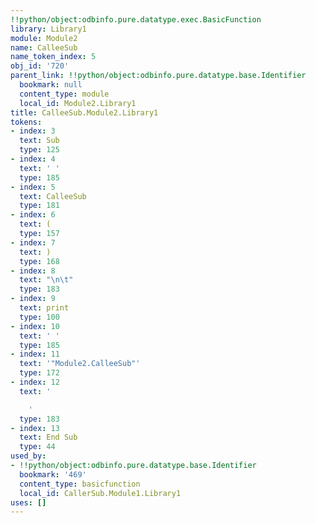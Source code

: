 ```yaml
---
!!python/object:odbinfo.pure.datatype.exec.BasicFunction
library: Library1
module: Module2
name: CalleeSub
name_token_index: 5
obj_id: '720'
parent_link: !!python/object:odbinfo.pure.datatype.base.Identifier
  bookmark: null
  content_type: module
  local_id: Module2.Library1
title: CalleeSub.Module2.Library1
tokens:
- index: 3
  text: Sub
  type: 125
- index: 4
  text: ' '
  type: 185
- index: 5
  text: CalleeSub
  type: 181
- index: 6
  text: (
  type: 157
- index: 7
  text: )
  type: 168
- index: 8
  text: "\n\t"
  type: 183
- index: 9
  text: print
  type: 100
- index: 10
  text: ' '
  type: 185
- index: 11
  text: '"Module2.CalleeSub"'
  type: 172
- index: 12
  text: '

    '
  type: 183
- index: 13
  text: End Sub
  type: 44
used_by:
- !!python/object:odbinfo.pure.datatype.base.Identifier
  bookmark: '469'
  content_type: basicfunction
  local_id: CallerSub.Module1.Library1
uses: []
---
```

